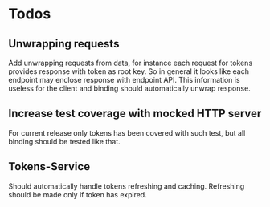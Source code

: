 # Todos

## Unwrapping requests

Add unwrapping requests from data, for instance each request for tokens provides response with token as root key.
So in general it looks like each endpoint may enclose response with endpoint API.
This information is useless for the client and binding should automatically unwrap response.

## Increase test coverage with mocked HTTP server

For current release only tokens has been covered with such test, but all binding should be tested like that.

## Tokens-Service

Should automatically handle tokens refreshing and caching.
Refreshing should be made only if token has expired.

